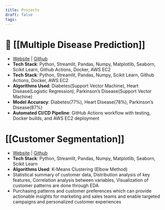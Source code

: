 ```yaml
---
title: Projects
draft: false
tags:
---
```

# 🏥 [[Multiple Disease Prediction]]
- [Website](http://ec2-43-204-23-83.ap-south-1.compute.amazonaws.com:8501/) | [Github](https://github.com/SamanwoySaha/Multiple-Disease-Prediction) 
- **Tech Stack**: Python, Streamlit, Pandas, Numpy, Matplotlib, Seaborn, Scikit Learn, Github Actions, Docker, AWS EC2
- **Tech Stack**: Python, Streamlit, Pandas, Numpy, Scikit Learn, Github Actions, Docker, AWS EC2
- **Algorithms Used**: Diabetes(Support Vector Machine), Heart Disease(Logistic Regression), Parkinson’s Disease(Support Vector Machine)
- **Model Accuracy**: Diabetes(77%), Heart Disease(78%), Parkinson’s Disease(87%)
- **Automated CI/CD Pipeline**: GitHub Actions workflow with testing, Docker builds, and AWS EC2 deployment
# [[Customer Segmentation]]
- [Website](https://customer-segmentation-app1.streamlit.app/) | [Github](https://github.com/SamanwoySaha/Customer-Segmentation/) 
 - **Tech Stack**: Python, Streamlit, Pandas, Numpy, Matplotlib, Seaborn, Scikit Learn
- **Algorithms Used**: K-Means Clustering (Elbow Method)
- Statistical summary of customer data, Distribution analysis of key features, Correlation analysis between variables, Visualization of customer patterns are done through EDA
- Purchasing patterns and customer preferences which can provide actionable insights for marketing and sales teams and enable targeted campaigns and personalized customer experiences